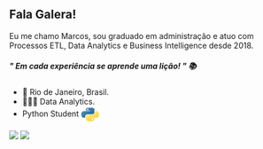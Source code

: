 ## Fala Galera! 

Eu me chamo Marcos, sou graduado em administração e atuo com Processos ETL, Data Analytics e Business Intelligence desde 2018.
 
##### " Em cada experiência se aprende uma lição! "  📚
 - 📍 Rio de Janeiro, Brasil.
 - 👨🏽‍💻 Data Analytics.
 - Python Student<img align="center" alt="Marco-Python" height="30" width="40" src="https://raw.githubusercontent.com/devicons/devicon/master/icons/python/python-original.svg">

<a href="https://www.linkedin.com/in/mvmartiins" target="_blank"><img src="https://img.shields.io/badge/-LinkedIn-%230077B5?style=fflat-square&logo=linkedin&logoColor=white" target="_blank"></a> <a href = "mailto:mvmartiins@hotmail.com"><img src="https://img.shields.io/badge/-mvmartiins@hotmail.com-808080?stylestyle=flat-square&logo=gmail&logoColor=white" target="_blank"></a> <img align="center" alt="Marco-Python" height="0" width="40" src="https://raw.githubusercontent.com/devicons/devicon/master/icons/python/python-original.svg">

